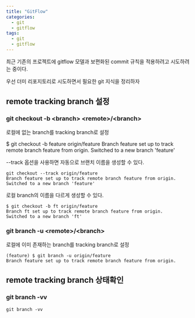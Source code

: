 ```yaml
---
title: "GitFlow"
categories:
  - git
  - gitflow
tags:
  - git
  - gitflow
---
```


최근 기존의 프로젝트에 gitflow 모델과 보편화된 commit 규칙을 적용하려고 시도하려는 중이다.


우선 더미 리포지토리로 시도하면서 필요한 git 지식을 정리하자

## remote tracking branch 설정


### git checkout -b \<branch> \<remote>/\<branch>
로컬에 없는 branch를 tracking branch로 설정

  $ git checkout -b feature origin/feature
  Branch feature set up to track remote branch feature from origin.
  Switched to a new branch 'feature'


--track 옵션을 사용하면 자동으로 브랜치 이름을 생성할 수 있다.
```git
git checkout --track origin/feature
Branch feature set up to track remote branch feature from origin.
Switched to a new branch 'feature'
```

로컬 branch의 이름을 다르게 생성할 수 있다.
```git
$ git checkout -b ft origin/feature
Branch ft set up to track remote branch feature from origin.
Switched to a new branch 'ft'
```

### git branch -u \<remote>/\<branch>
로컬에 이미 존재하는 branch를 tracking branch로 설정

```git
(feature) $ git branch -u origin/feature 
Branch feature set up to track remote branch feature from origin.
```

## remote tracking branch 상태확인

### git branch -vv
```git
git branch -vv
```

